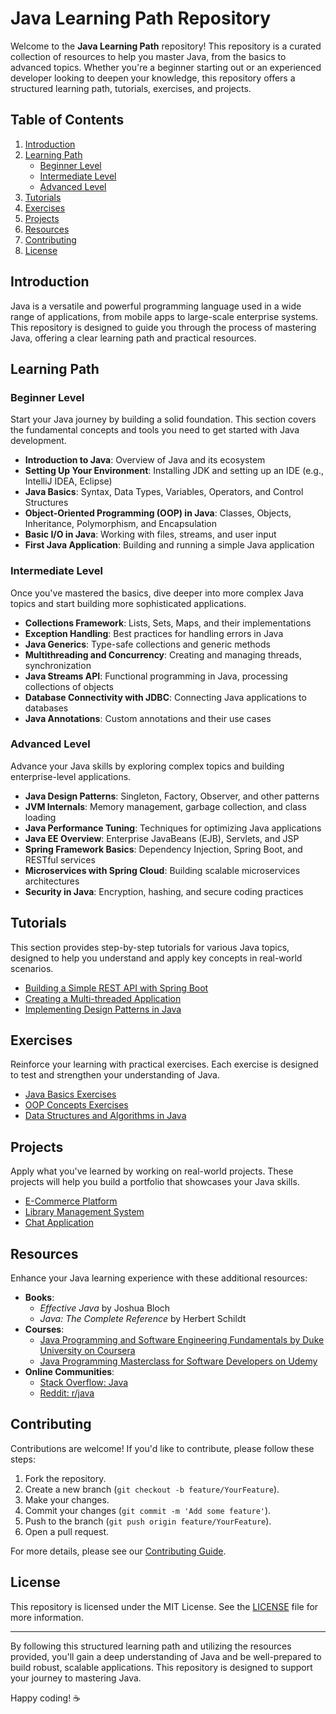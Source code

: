 # Java Learning Path Repository

Welcome to the **Java Learning Path** repository! This repository is a curated collection of resources to help you master Java, from the basics to advanced topics. Whether you're a beginner starting out or an experienced developer looking to deepen your knowledge, this repository offers a structured learning path, tutorials, exercises, and projects.

## Table of Contents

1. [Introduction](#introduction)
2. [Learning Path](#learning-path)
   - [Beginner Level](#beginner-level)
   - [Intermediate Level](#intermediate-level)
   - [Advanced Level](#advanced-level)
3. [Tutorials](#tutorials)
4. [Exercises](#exercises)
5. [Projects](#projects)
6. [Resources](#resources)
7. [Contributing](#contributing)
8. [License](#license)

## Introduction

Java is a versatile and powerful programming language used in a wide range of applications, from mobile apps to large-scale enterprise systems. This repository is designed to guide you through the process of mastering Java, offering a clear learning path and practical resources.

## Learning Path

### Beginner Level

Start your Java journey by building a solid foundation. This section covers the fundamental concepts and tools you need to get started with Java development.

- **Introduction to Java**: Overview of Java and its ecosystem
- **Setting Up Your Environment**: Installing JDK and setting up an IDE (e.g., IntelliJ IDEA, Eclipse)
- **Java Basics**: Syntax, Data Types, Variables, Operators, and Control Structures
- **Object-Oriented Programming (OOP) in Java**: Classes, Objects, Inheritance, Polymorphism, and Encapsulation
- **Basic I/O in Java**: Working with files, streams, and user input
- **First Java Application**: Building and running a simple Java application

### Intermediate Level

Once you've mastered the basics, dive deeper into more complex Java topics and start building more sophisticated applications.

- **Collections Framework**: Lists, Sets, Maps, and their implementations
- **Exception Handling**: Best practices for handling errors in Java
- **Java Generics**: Type-safe collections and generic methods
- **Multithreading and Concurrency**: Creating and managing threads, synchronization
- **Java Streams API**: Functional programming in Java, processing collections of objects
- **Database Connectivity with JDBC**: Connecting Java applications to databases
- **Java Annotations**: Custom annotations and their use cases

### Advanced Level

Advance your Java skills by exploring complex topics and building enterprise-level applications.

- **Java Design Patterns**: Singleton, Factory, Observer, and other patterns
- **JVM Internals**: Memory management, garbage collection, and class loading
- **Java Performance Tuning**: Techniques for optimizing Java applications
- **Java EE Overview**: Enterprise JavaBeans (EJB), Servlets, and JSP
- **Spring Framework Basics**: Dependency Injection, Spring Boot, and RESTful services
- **Microservices with Spring Cloud**: Building scalable microservices architectures
- **Security in Java**: Encryption, hashing, and secure coding practices

## Tutorials

This section provides step-by-step tutorials for various Java topics, designed to help you understand and apply key concepts in real-world scenarios.

- [Building a Simple REST API with Spring Boot](./tutorials/spring-boot-rest-api.md)
- [Creating a Multi-threaded Application](./tutorials/multithreading.md)
- [Implementing Design Patterns in Java](./tutorials/design-patterns.md)

## Exercises

Reinforce your learning with practical exercises. Each exercise is designed to test and strengthen your understanding of Java.

- [Java Basics Exercises](./exercises/java-basics.md)
- [OOP Concepts Exercises](./exercises/oop-concepts.md)
- [Data Structures and Algorithms in Java](./exercises/data-structures-algorithms.md)

## Projects

Apply what you've learned by working on real-world projects. These projects will help you build a portfolio that showcases your Java skills.

- [E-Commerce Platform](./projects/ecommerce-platform.md)
- [Library Management System](./projects/library-management.md)
- [Chat Application](./projects/chat-application.md)

## Resources

Enhance your Java learning experience with these additional resources:

- **Books**:
  - *Effective Java* by Joshua Bloch
  - *Java: The Complete Reference* by Herbert Schildt
- **Courses**:
  - [Java Programming and Software Engineering Fundamentals by Duke University on Coursera](https://www.coursera.org/specializations/java-programming)
  - [Java Programming Masterclass for Software Developers on Udemy](https://www.udemy.com/course/java-the-complete-java-developer-course/)
- **Online Communities**:
  - [Stack Overflow: Java](https://stackoverflow.com/questions/tagged/java)
  - [Reddit: r/java](https://www.reddit.com/r/java/)

## Contributing

Contributions are welcome! If you'd like to contribute, please follow these steps:

1. Fork the repository.
2. Create a new branch (`git checkout -b feature/YourFeature`).
3. Make your changes.
4. Commit your changes (`git commit -m 'Add some feature'`).
5. Push to the branch (`git push origin feature/YourFeature`).
6. Open a pull request.

For more details, please see our [Contributing Guide](./CONTRIBUTING.md).

## License

This repository is licensed under the MIT License. See the [LICENSE](./LICENSE) file for more information.

---

By following this structured learning path and utilizing the resources provided, you'll gain a deep understanding of Java and be well-prepared to build robust, scalable applications. This repository is designed to support your journey to mastering Java.

Happy coding! ☕
